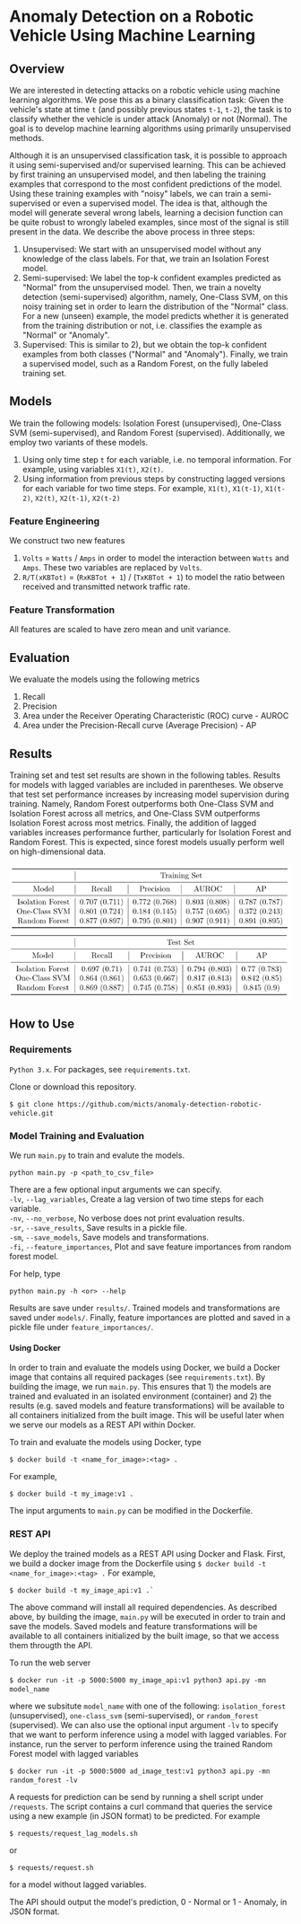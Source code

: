 # Anomaly Detection on a Robotic Vehicle Using Machine Learning

## Overview

We are interested in detecting attacks on a robotic vehicle using machine learning algorithms. We pose this as a binary classification task: Given the vehicle's state at time `t` (and possibly previous states `t-1`, `t-2`), the task is to classify whether the vehicle is under attack (Anomaly) or not (Normal). The goal is to develop machine learning algorithms using primarily unsupervised methods.

Although it is an unsupervised classification task, it is possible to approach it using semi-supervised and/or supervised learning. This can be achieved by first training an unsupervised model, and then labeling the training examples that correspond to the most confident predictions of the model. Using these training examples with "noisy" labels, we can train a semi-supervised or even a supervised model. The idea is that, although the model will generate several wrong labels, learning a decision function can be quite robust to wrongly labeled examples, since most of the signal is still present in the data. We describe the above process in three steps:

1) Unsupervised: We start with an unsupervised model without any knowledge of the class labels. For that, we train an Isolation Forest model.
2) Semi-supervised: We label the top-k confident examples predicted as "Normal" from the unsupervised model. Then, we train a novelty detection (semi-supervised) algorithm, namely, One-Class SVM, on this noisy training set in order to learn the distribution of the "Normal" class. For a new (unseen) example, the model predicts whether it is generated from the training distribution or not, i.e. classifies the example as "Normal" or "Anomaly".
3) Supervised: This is similar to 2), but we obtain the top-k confident examples from both classes ("Normal" and "Anomaly"). Finally, we train a supervised model, such as a Random Forest, on the fully labeled training set.    

## Models
We train the following models: Isolation Forest (unsupervised), One-Class SVM (semi-supervised), and Random Forest (supervised). Additionally, we employ two variants of these models.    

1) Using only time step `t` for each variable, i.e. no temporal information. For example, using variables `X1(t)`, `X2(t)`.
2) Using information from previous steps by constructing lagged versions for each variable for two time steps. For example, `X1(t)`, `X1(t-1)`, `X1(t-2)`, `X2(t)`, `X2(t-1)`, `X2(t-2)`

### Feature Engineering
We construct two new features    
1) `Volts` = `Watts` / `Amps` in order to model the interaction between `Watts` and `Amps`. These two variables are replaced by `Volts`.
2) `R/T(xKBTot)` = (`RxKBTot + 1`) / (`TxKBTot + 1`) to model the ratio between received and transmitted network traffic rate.

### Feature Transformation    
All features are scaled to have zero mean and unit variance.

## Evaluation
We evaluate the models using the following metrics
1) Recall
2) Precision
3) Area under the Receiver Operating Characteristic (ROC) curve - AUROC
4) Area under the Precision-Recall curve (Average Precision) - AP

## Results

Training set and test set results are shown in the following tables. Results for models with lagged variables are included in parentheses. We observe that test set performance increases by increasing model supervision during training. Namely, Random Forest outperforms both One-Class SVM and Isolation Forest across all metrics, and One-Class SVM outperforms Isolation Forest across most metrics. Finally, the addition of lagged variables increases performance further, particularly for Isolation Forest and Random Forest. This is expected, since forest models usually perform well on high-dimensional data.  

![Screenshot](table_results/training_set_results.png)
![Screenshot](table_results/test_set_results.png)

## How to Use

### Requirements   
`Python 3.x`. For packages, see `requirements.txt`.


Clone or download this repository.
```
$ git clone https://github.com/micts/anomaly-detection-robotic-vehicle.git
```

### Model Training and Evaluation
We run `main.py` to train and evalute the models. 
```
python main.py -p <path_to_csv_file>
```
There are a few optional input arguments we can specify.     
`-lv`, `--lag_variables`,  Create a lag version of two time steps for each variable.    
`-nv`, `--no_verbose`,    No verbose does not print evaluation results.    
`-sr`, `--save_results`,  Save results in a pickle file.     
`-sm`, `--save_models`,   Save models and transformations.    
`-fi`, `--feature_importances`, Plot and save feature importances from random forest model.    
  
For help, type
```
python main.py -h <or> --help    
```   
 
Results are save under `results/`. Trained models and transformations are saved under `models/`. Finally, feature importances are plotted and saved in a pickle file under `feature_importances/`.

#### Using Docker
In order to train and evaluate the models using Docker, we build a Docker image that contains all required packages (see `requirements.txt`). By building the image, we run `main.py`. This ensures that 1) the models are trained and evaluated in an isolated environment (container) and 2) the results (e.g. saved models and feature transformations) will be available to all containers initialized from the built image. This will be useful later when we serve our models as a REST API within Docker.

To train and evaluate the models using Docker, type
```
$ docker build -t <name_for_image>:<tag> .
```
For example,
```
$ docker build -t my_image:v1 .
```
The input arguments to `main.py` can be modified in the Dockerfile.    

### REST API
We deploy the trained models as a REST API using Docker and Flask. First, we build a docker image from the Dockerfile using `$ docker build -t <name_for_image>:<tag> .` For example, 
```
$ docker build -t my_image_api:v1 .`    
```    
The above command will install all required dependencies. As described above, by building the image, `main.py` will be executed in order to train and save the models. Saved models and feature transformations will be available to all containers initialized by the built image, so that we access them througth the API.  

To run the web server
```
$ docker run -it -p 5000:5000 my_image_api:v1 python3 api.py -mn model_name
```
where we subsitute `model_name` with one of the following: `isolation_forest` (unsupervised), `one-class_svm` (semi-supervised), or `random_forest` (supervised). We can also use the optional input argument `-lv` to specify that we want to perform inference using a model with lagged variables. For instance, run the server to perform inference using the trained Random Forest model with lagged variables
```
$ docker run -it -p 5000:5000 ad_image_test:v1 python3 api.py -mn random_forest -lv
```
A requests for prediction can be send by running a shell script under `/requests`. The script contains a curl command that queries the service using a new example (in JSON format) to be predicted. For example

```
$ requests/request_lag_models.sh
```
or    
```
$ requests/request.sh
```
for a model without lagged variables. 

The API should output the model's prediction, 0 - Normal or 1 - Anomaly, in JSON format.
